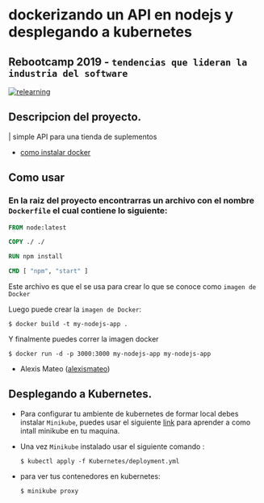 # dockerizando un API en nodejs y desplegando a kubernetes
## Rebootcamp 2019 - `tendencias que lideran la industria del software`

[![relearning](ReLearning.jpg)](/https://refactoring.com.do/learning.html)

## Descripcion del proyecto.
| simple API para una tienda de suplementos

- [como instalar docker ](https://platzi.com/tutoriales/1432-docker/1779-como-instalar-docker-en-windows-y-mac/)
## Como usar

### En la raiz del proyecto encontrarras un archivo con el nombre `Dockerfile` el cual contiene lo siguiente:

```dockerfile
FROM node:latest

COPY ./ ./

RUN npm install

CMD [ "npm", "start" ]

```
Este archivo es que el se usa para crear lo que se conoce como `imagen de Docker`

Luego puede crear la `imagen de Docker`:

```console
$ docker build -t my-nodejs-app .
```

Y finalmente puedes correr la imagen docker
```console
$ docker run -d -p 3000:3000 my-nodejs-app my-nodejs-app
```


- Alexis Mateo ([alexismateo](https://github.com/alexismateo))

## Desplegando a Kubernetes.
- Para configurar tu ambiente de kubernetes de formar local debes instalar `Minikube`, puedes usar el siguiente [link](https://kubernetes-io-vnext-staging.netlify.com/es/docs/tasks/tools/install-minikube/) para aprender a como intall minikube en tu maquina.

- Una vez `Minikube` instalado usar el siguiente comando :

    ```console
    $ kubectl apply -f Kubernetes/deployment.yml
    ```
- para ver tus contenedores en kubernetes:
    ```console
    $ minikube proxy
    ```
